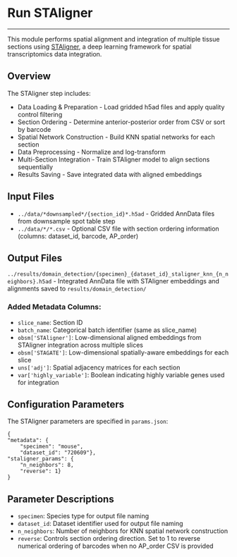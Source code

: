# Run STAligner
---
This module performs spatial alignment and integration of multiple tissue sections using [STAligner](https://github.com/zhoux85/STAligner), a deep learning framework for spatial transcriptomics data integration.

## Overview
The STAligner step includes:
- Data Loading & Preparation - Load gridded h5ad files and apply quality control filtering
- Section Ordering - Determine anterior-posterior order from CSV or sort by barcode
- Spatial Network Construction - Build KNN spatial networks for each section
- Data Preprocessing - Normalize and log-transform
- Multi-Section Integration - Train STAligner model to align sections sequentially
- Results Saving - Save integrated data with aligned embeddings

## Input Files
- `../data/*downsampled*/{section_id}*.h5ad` - Gridded AnnData files from downsample spot table step
- `../data/*/*.csv` - Optional CSV file with section ordering information (columns: dataset_id, barcode, AP_order)

## Output Files
`../results/domain_detection/{specimen}_{dataset_id}_staligner_knn_{n_neighbors}.h5ad` - Integrated AnnData file with STAligner embeddings and alignments saved to `results/domain_detection/`

### Added Metadata Columns:

- `slice_name`: Section ID 
- `batch_name`: Categorical batch identifier (same as slice_name)
- `obsm['STAligner']`: Low-dimensional aligned embeddings from STAligner integration across multiple slices
- `obsm['STAGATE']`: Low-dimensional spatially-aware embeddings for each slice
- `uns['adj']`: Spatial adjacency matrices for each section
- `var['highly_variable']`: Boolean indicating highly variable genes used for integration

## Configuration Parameters
The STAligner parameters are specified in `params.json`:

    {
    "metadata": {
        "specimen": "mouse",
        "dataset_id": "720609"},
    "staligner_params": {
        "n_neighbors": 8,
        "reverse": 1}
    }

## Parameter Descriptions
- `specimen`: Species type for output file naming
- `dataset_id`: Dataset identifier used for output file naming
- `n_neighbors`: Number of neighbors for KNN spatial network construction
- `reverse`: Controls section ordering direction. Set to 1 to reverse numerical ordering of barcodes when no AP_order CSV is provided

